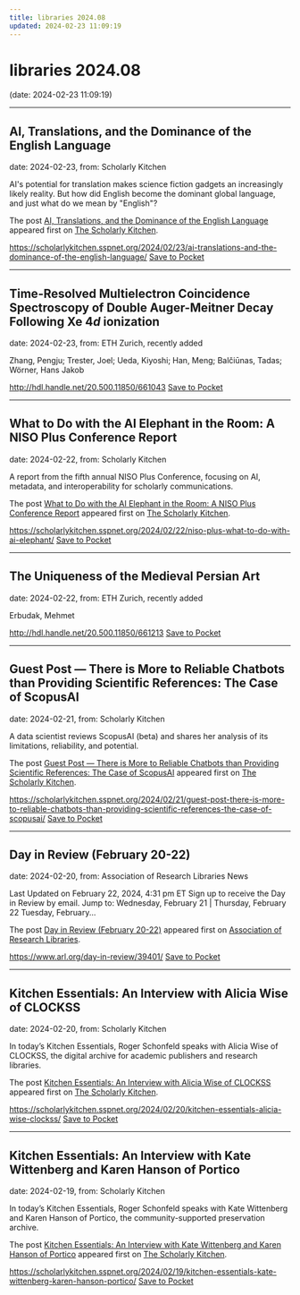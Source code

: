 ```yaml
---
title: libraries 2024.08
updated: 2024-02-23 11:09:19
---
```


# libraries 2024.08

(date: 2024-02-23 11:09:19)

---

## AI, Translations, and the Dominance of the English Language

date: 2024-02-23, from: Scholarly Kitchen

<p>AI's potential for translation makes science fiction gadgets an increasingly likely reality. But how did English become the dominant global language, and just what do we mean by "English"?</p>
<p>The post <a href="https://scholarlykitchen.sspnet.org/2024/02/23/ai-translations-and-the-dominance-of-the-english-language/">AI, Translations, and the Dominance of the English Language</a> appeared first on <a href="https://scholarlykitchen.sspnet.org">The Scholarly Kitchen</a>.</p>


<span class="feed-item-link">
<a href="https://scholarlykitchen.sspnet.org/2024/02/23/ai-translations-and-the-dominance-of-the-english-language/">https://scholarlykitchen.sspnet.org/2024/02/23/ai-translations-and-the-dominance-of-the-english-language/</a> <a href="https://getpocket.com/save" class="pocket-btn" data-lang="en" data-save-url="https://scholarlykitchen.sspnet.org/2024/02/23/ai-translations-and-the-dominance-of-the-english-language/">Save to Pocket</a>
</span>

---

## Time-Resolved Multielectron Coincidence Spectroscopy of Double Auger-Meitner Decay Following Xe 4$d$ ionization

date: 2024-02-23, from: ETH Zurich, recently added

Zhang, Pengju; Trester, Joel; Ueda, Kiyoshi; Han, Meng; Balčiūnas, Tadas; Wörner, Hans Jakob

<span class="feed-item-link">
<a href="http://hdl.handle.net/20.500.11850/661043">http://hdl.handle.net/20.500.11850/661043</a> <a href="https://getpocket.com/save" class="pocket-btn" data-lang="en" data-save-url="http://hdl.handle.net/20.500.11850/661043">Save to Pocket</a>
</span>

---

## What to Do with the AI Elephant in the Room: A NISO Plus Conference Report

date: 2024-02-22, from: Scholarly Kitchen

<p>A report from the fifth annual NISO Plus Conference, focusing on AI, metadata, and interoperability for scholarly communications.</p>
<p>The post <a href="https://scholarlykitchen.sspnet.org/2024/02/22/niso-plus-what-to-do-with-ai-elephant/">What to Do with the AI Elephant in the Room: A NISO Plus Conference Report</a> appeared first on <a href="https://scholarlykitchen.sspnet.org">The Scholarly Kitchen</a>.</p>


<span class="feed-item-link">
<a href="https://scholarlykitchen.sspnet.org/2024/02/22/niso-plus-what-to-do-with-ai-elephant/">https://scholarlykitchen.sspnet.org/2024/02/22/niso-plus-what-to-do-with-ai-elephant/</a> <a href="https://getpocket.com/save" class="pocket-btn" data-lang="en" data-save-url="https://scholarlykitchen.sspnet.org/2024/02/22/niso-plus-what-to-do-with-ai-elephant/">Save to Pocket</a>
</span>

---

## The Uniqueness of the Medieval Persian Art

date: 2024-02-22, from: ETH Zurich, recently added

Erbudak, Mehmet

<span class="feed-item-link">
<a href="http://hdl.handle.net/20.500.11850/661213">http://hdl.handle.net/20.500.11850/661213</a> <a href="https://getpocket.com/save" class="pocket-btn" data-lang="en" data-save-url="http://hdl.handle.net/20.500.11850/661213">Save to Pocket</a>
</span>

---

## Guest Post — There is More to Reliable Chatbots than Providing Scientific References: The Case of ScopusAI

date: 2024-02-21, from: Scholarly Kitchen

<p>A data scientist reviews ScopusAI (beta) and shares her analysis of its limitations, reliability, and potential.</p>
<p>The post <a href="https://scholarlykitchen.sspnet.org/2024/02/21/guest-post-there-is-more-to-reliable-chatbots-than-providing-scientific-references-the-case-of-scopusai/">Guest Post &#8212; There is More to Reliable Chatbots than Providing Scientific References: The Case of ScopusAI</a> appeared first on <a href="https://scholarlykitchen.sspnet.org">The Scholarly Kitchen</a>.</p>


<span class="feed-item-link">
<a href="https://scholarlykitchen.sspnet.org/2024/02/21/guest-post-there-is-more-to-reliable-chatbots-than-providing-scientific-references-the-case-of-scopusai/">https://scholarlykitchen.sspnet.org/2024/02/21/guest-post-there-is-more-to-reliable-chatbots-than-providing-scientific-references-the-case-of-scopusai/</a> <a href="https://getpocket.com/save" class="pocket-btn" data-lang="en" data-save-url="https://scholarlykitchen.sspnet.org/2024/02/21/guest-post-there-is-more-to-reliable-chatbots-than-providing-scientific-references-the-case-of-scopusai/">Save to Pocket</a>
</span>

---

## Day in Review (February 20-22)

date: 2024-02-20, from: Association of Research Libraries News

<p>Last Updated on February 22, 2024, 4:31 pm ET Sign up to receive the Day in Review by email. Jump to: Wednesday, February 21 &#124; Thursday, February 22 Tuesday, February...</p>
<p>The post <a href="https://www.arl.org/day-in-review/39401/">Day in Review (February 20-22)</a> appeared first on <a href="https://www.arl.org">Association of Research Libraries</a>.</p>


<span class="feed-item-link">
<a href="https://www.arl.org/day-in-review/39401/">https://www.arl.org/day-in-review/39401/</a> <a href="https://getpocket.com/save" class="pocket-btn" data-lang="en" data-save-url="https://www.arl.org/day-in-review/39401/">Save to Pocket</a>
</span>

---

## Kitchen Essentials: An Interview with Alicia Wise of CLOCKSS

date: 2024-02-20, from: Scholarly Kitchen

<p>In today’s Kitchen Essentials, Roger Schonfeld speaks with Alicia Wise of CLOCKSS, the digital archive for academic publishers and research libraries. </p>
<p>The post <a href="https://scholarlykitchen.sspnet.org/2024/02/20/kitchen-essentials-alicia-wise-clockss/">Kitchen Essentials: An Interview with Alicia Wise of CLOCKSS</a> appeared first on <a href="https://scholarlykitchen.sspnet.org">The Scholarly Kitchen</a>.</p>


<span class="feed-item-link">
<a href="https://scholarlykitchen.sspnet.org/2024/02/20/kitchen-essentials-alicia-wise-clockss/">https://scholarlykitchen.sspnet.org/2024/02/20/kitchen-essentials-alicia-wise-clockss/</a> <a href="https://getpocket.com/save" class="pocket-btn" data-lang="en" data-save-url="https://scholarlykitchen.sspnet.org/2024/02/20/kitchen-essentials-alicia-wise-clockss/">Save to Pocket</a>
</span>

---

## Kitchen Essentials: An Interview with Kate Wittenberg and Karen Hanson of Portico

date: 2024-02-19, from: Scholarly Kitchen

<p>In today’s Kitchen Essentials, Roger Schonfeld speaks with Kate Wittenberg and Karen Hanson of Portico, the community-supported preservation archive.</p>
<p>The post <a href="https://scholarlykitchen.sspnet.org/2024/02/19/kitchen-essentials-kate-wittenberg-karen-hanson-portico/">Kitchen Essentials: An Interview with Kate Wittenberg and Karen Hanson of Portico</a> appeared first on <a href="https://scholarlykitchen.sspnet.org">The Scholarly Kitchen</a>.</p>


<span class="feed-item-link">
<a href="https://scholarlykitchen.sspnet.org/2024/02/19/kitchen-essentials-kate-wittenberg-karen-hanson-portico/">https://scholarlykitchen.sspnet.org/2024/02/19/kitchen-essentials-kate-wittenberg-karen-hanson-portico/</a> <a href="https://getpocket.com/save" class="pocket-btn" data-lang="en" data-save-url="https://scholarlykitchen.sspnet.org/2024/02/19/kitchen-essentials-kate-wittenberg-karen-hanson-portico/">Save to Pocket</a>
</span>



<script type="text/javascript">!function(d,i){if(!d.getElementById(i)){var j=d.createElement("script");j.id=i;j.src="https://widgets.getpocket.com/v1/j/btn.js?v=1";var w=d.getElementById(i);d.body.appendChild(j);}}(document,"pocket-btn-js");</script>

